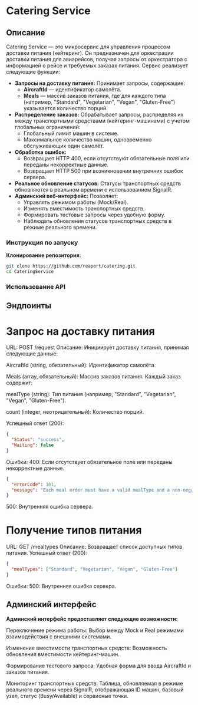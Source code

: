 # Catering Service

## Описание

Catering Service — это микросервис для управления процессом доставки питания (кейтеринг). Он предназначен для оркестрации доставки питания для авиарейсов, получая запросы от оркестратора с информацией о рейсе и требуемых заказах питания. Сервис реализует следующие функции:

- **Запросы на доставку питания:** Принимает запросы, содержащие:
  - **AircraftId** — идентификатор самолёта.
  - **Meals** — массив заказов питания, где для каждого типа (например, "Standard", "Vegetarian", "Vegan", "Gluten-Free") указывается количество порций.
- **Распределение заказов:** Обрабатывает запросы, распределяя их между транспортными средствами (кейтеринг-машинами) с учетом глобальных ограничений:
  - Глобальный лимит машин в системе.
  - Максимальное количество машин, одновременно обслуживающих один самолёт.
- **Обработка ошибок:**
  - Возвращает HTTP 400, если отсутствуют обязательные поля или переданы некорректные данные.
  - Возвращает HTTP 500 при возникновении внутренних ошибок сервера.
- **Реальное обновление статусов:** Статусы транспортных средств обновляются в реальном времени с использованием SignalR.
- **Админский веб-интерфейс:** Позволяет:
  - Управлять режимом работы (Mock/Real).
  - Изменять вместимость транспортных средств.
  - Формировать тестовые запросы через удобную форму.
  - Наблюдать обновления статусов транспортных средств в режиме реального времени.

### Инструкция по запуску

**Клонирование репозитория:**

   ```bash
   git clone https://github.com/reaport/catering.git
   cd CateringService

```

### Использование API
## Эндпоинты
# Запрос на доставку питания
URL: POST /request
Описание: Инициирует доставку питания, принимая следующие данные:

AircraftId (string, обязательный): Идентификатор самолёта.

Meals (array, обязательный): Массив заказов питания. 
Каждый заказ содержит:

mealType (string): Тип питания (например, "Standard", "Vegetarian", "Vegan", "Gluten-Free").

count (integer, неотрицательный): Количество порций.

Успешный ответ (200):
```json
{
  "Status": "success",
  "Waiting": false
}
```

Ошибки:
400: Если отсутствует обязательное поле или переданы некорректные данные.
```json
{
  "errorCode": 101,
  "message": "Each meal order must have a valid mealType and a non-negative count"
}
```

500: Внутренняя ошибка сервера.


# Получение типов питания
URL: GET /mealtypes
Описание: Возвращает список доступных типов питания.
Успешный ответ (200):
```json
{
  "mealTypes": ["Standard", "Vegetarian", "Vegan", "Gluten-Free"]
}
```
Ошибки:
500: Внутренняя ошибка сервера.


## Админский интерфейс

**Админский интерфейс предоставляет следующие возможности:**

Переключение режима работы: 
Выбор между Mock и Real режимами взаимодействия с внешними системами.

Изменение вместимости транспортных средств: Возможность обновления вместимости кейтеринг-машин.

Формирование тестового запроса: Удобная форма для ввода AircraftId и заказов питания.

Мониторинг транспортных средств: Таблица, обновляемая в режиме реального времени через SignalR, отображающая ID машин, базовый узел, статус (Busy/Available) и сервисные точки.
